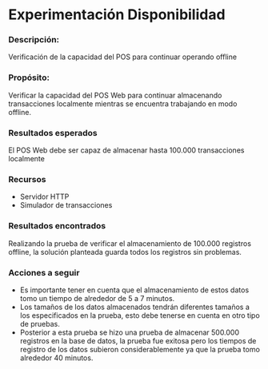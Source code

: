 
# Experimentación Disponibilidad 

### Descripción:
Verificación de la capacidad del POS para continuar operando offline

### Propósito:
Verificar la capacidad del POS Web para continuar almacenando transacciones localmente mientras se encuentra trabajando en modo offline.

### Resultados esperados
El POS Web debe ser capaz de almacenar hasta 100.000 transacciones localmente

### Recursos
- Servidor HTTP
- Simulador de transacciones

### Resultados encontrados
Realizando la prueba de verificar el almacenamiento de 100.000 registros offline, la solución planteada guarda todos los registros sin problemas.

### Acciones a seguir
- Es importante tener en cuenta que el almacenamiento de estos datos tomo un tiempo de alrededor de 5 a 7 minutos.
- Los tamaños de los datos almacenados tendrán diferentes tamaños a los especificados en la prueba, esto debe tenerse en cuenta en otro tipo de pruebas.
- Posterior a esta prueba se hizo una prueba de almacenar 500.000 registros en la base de datos, la prueba fue exitosa pero los tiempos de registro de los datos subieron considerablemente ya que la prueba tomo alrededor 40 minutos.
